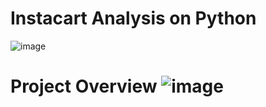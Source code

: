 # Instacart Analysis on Python
![image](https://github.com/Bandana2024/Intacart_Python/assets/157310378/3c12c588-72df-4ebb-b110-f25ce3bb4d74)

# Project Overview ![image](https://github.com/Bandana2024/Intacart_Python/assets/157310378/ba477f01-c900-4363-94a5-e34f5e7f72fc)



